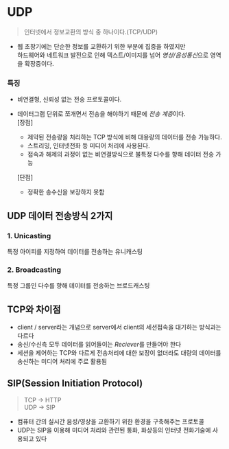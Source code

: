 # UDP 
> 인터넷에서 정보교환의 방식 중 하나이다.(TCP/UDP)   
- 웹 초창기에는 단순한 정보를 교환하기 위한 부분에 집중을 하였지만  
 하드웨어와 네트워크 발전으로 인해 덱스트/이미지를 넘어 *영상/음성통신*으로 영역을 확장중이다.
### 특징
- 비연결형, 신뢰성 없는 전송 프로토콜이다.
- 데이터그램 단위로 쪼개면서 전송을 해야하기 때문에 *전송 계층*이다.  
  [장점]  
  - 제약된 전송량을 처리하는 TCP 방식에 비해 대용량의 데이터를 전송 가능하다.  
  - 스트리밍, 인터넷전화 등 미디어 처리에 사용된다.  
  - 접속과 해제의 과정이 없는 비연결방식으로 불특정 다수를 향해 데이터 전송 가능

  [단점]   
  - 정확한 송수신을 보장하지 못함  
  
## UDP 데이터 전송방식 2가지
### 1. Unicasting
특정 아이피를 지정하여 데이터를 전송하는 유니캐스팅
    
### 2. Broadcasting
특정 그룹인 다수를 향해 데이터를 전송하는 브로드캐스팅


## TCP와 차이점
- client / server라는 개념으로 server에서 client의 세션접속을 대기하는 방식과는 다르다
- 송신/수신측 모두 데이터를 읽어들이는 *Reciever*를 만들어야 한다
- 세션을 제어하는 TCP와 다르게 전송처리에 대한 보장이 없더라도 대량의 데이터를 송신하는 미디어 처리에 주로 활용됨


## SIP(Session Initiation Protocol)
>TCP → HTTP  
>UDP → SIP
- 컴퓨터 간의 실시간 음성/영상을 교환하기 위한 환경을 구축해주는 프로토콜
- UDP는 SIP을 이용해 미디어 처리와 관련된 통화, 화상등의 인터넷 전화기술에 사용되고 있다
